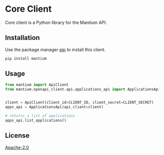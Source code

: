 # Core Client

Core client is a Python library for the Mantium API.

## Installation

Use the package manager [pip](https://pip.pypa.io/en/stable/) to install this client.

```bash
pip install mantium
```

## Usage

```python
from mantium import ApiClient
from mantium.openapi_client.api.applications_api import ApplicationsApi


client = ApiClient(client_id=CLIENT_ID, client_secret=CLIENT_SECRET)
apps_api = ApplicationsApi(api_client=client)

# returns a list of applications
apps_api.list_applications()
```

## License

[Apache-2.0](https://choosealicense.com/licenses/apache-2.0/)
